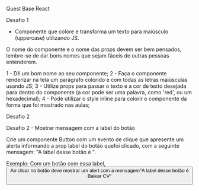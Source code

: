 Quest Base React

Desafio 1

- Componente que colore e transforma um texto para maiúsculo (uppercase) utilizando JS.

O nome do componente e o nome das props devem ser bem pensados, lembre-se de dar bons nomes que sejam fáceis de outras pessoas entenderem.

1 - Dê um bom nome ao seu componente;
2 - Faça o componente renderizar na tela um parágrafo colorido e com todas as letras maiúsculas usando JS;
3 - Utilize props para passar o texto e a cor de texto desejada para dentro do componente (a cor pode ser uma palavra, como 'red', ou um hexadecimal);
4 - Pode utilizar o style inline para colorir o componente da forma que foi mostrado nas aulas;

Desafio 2

Desafio 2 - Mostrar mensagem com a label do botão

Crie um componente Button com um evento de clique que apresente um alerta informando a prop label do botão quefoi clicado, com a seguinte mensagem: "A label desse botão é <insira a label aqui via JS>".

Exemplo:
Com um botão com essa label, <Button label="Baixar CV" /> 
Ao clicar no botão deve mostrar um alert com a mensagem"A label desse botão é Baixar CV"